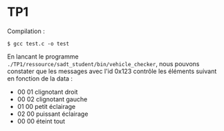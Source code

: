 # TP1

Compilation :
```
$ gcc test.c -o test
```

En lancant le programme ```./TP1/ressource/sadt_student/bin/vehicle_checker```, nous pouvons constater que les messages avec l'id 0x123 contrôle les éléments suivant en fonction de la data :
* 00 01 clignotant droit
* 00 02 clignotant gauche
* 01 00 petit éclairage
* 02 00 puissant éclairage
* 00 00 éteint tout